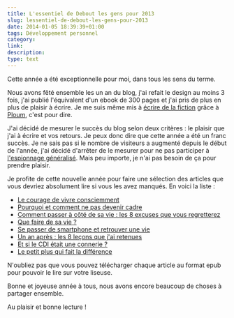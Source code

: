 ```yaml
---
title: L'essentiel de Debout les gens pour 2013
slug: lessentiel-de-debout-les-gens-pour-2013
date: 2014-01-05 18:39:39+01:00
tags: Développement personnel
category: 
link: 
description: 
type: text
---
```


Cette année a été exceptionnelle pour moi, dans tous les sens du terme.

Nous avons fêté ensemble les un an du blog, j'ai refait le design au moins 3 fois, j'ai publié l'équivalent d'un ebook de 300 pages et j'ai pris de plus en plus de plaisir à écrire. Je me suis même mis à [écrire de la fiction](/blog/category/une-autre-v%C3%A9rit%C3%A9/) grâce à [Ploum](http://ploum.net), c'est pour dire.
<!-- TEASER_END -->
J'ai décidé de mesurer le succès du blog selon deux critères : le plaisir que j'ai à écrire et vos retours. Je peux donc dire que cette année a été un franc succès. Je ne sais pas si le nombre de visiteurs a augmenté depuis le début de l'année, j'ai décidé d'arrêter de le mesurer pour ne pas participer à [l'espionnage généralisé](/blog/pour-un-web-indépendant/). Mais peu importe, je n'ai pas besoin de ça pour prendre plaisir.

Je profite de cette nouvelle année pour faire une sélection des articles que vous devriez absolument lire si vous les avez manqués. En voici la liste :

 - [Le courage de vivre consciemment](/blog/le-courage-de-vivre-consciemment/)
 - [Pourquoi et comment ne pas devenir cadre](/blog/pourquoi-et-comment-ne-pas-devenir-cadre/)
 - [Comment passer à côté de sa vie : les 8 excuses que vous regretterez](/blog/comment-passer-à-côté-de-sa-vie-les-8-excuses-bidon-que-vous-regretterez/)
 - [Que faire de sa vie ?](/blog/que-faire-de-sa-vie/)
 - [Se passer de smartphone et retrouver une vie](/blog/se-passer-de-Smartphone-et-retrouver-une-vie/)
 - [Un an après : les 8 leçons que j'ai retenues](/blog/un-an-après-les-8-lecons-que-jai-retenues/)
 - [Et si le CDI était une connerie ?](/blog/et-si-le-cdi-etait-une-connerie/)
 - [Le petit plus qui fait la différence](/blog/le-petit-plus-qui-fait-la-difference/)

N'oubliez pas que vous pouvez télécharger chaque article au format epub pour pouvoir le lire sur votre liseuse. 

Bonne et joyeuse année à tous, nous avons encore beaucoup de choses à partager ensemble.

Au plaisir et bonne lecture !
